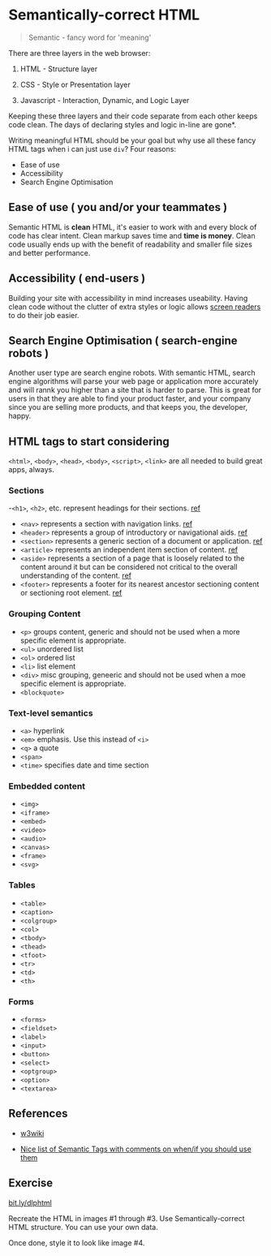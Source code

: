 # Semantically-correct HTML

> Semantic - fancy word for 'meaning'

There are three layers in the web browser:

1. HTML - Structure layer

2. CSS - Style or Presentation layer

3. Javascript - Interaction, Dynamic, and Logic Layer

Keeping these three layers and their code separate from each other keeps code clean. The days of declaring styles and logic in-line are gone*.

Writing meaningful HTML should be your goal but why use all these fancy HTML tags when i can just use `div`? Four reasons:
- Ease of use
- Accessibility
- Search Engine Optimisation

## Ease of use ( you and/or your teammates )
Semantic HTML is **clean** HTML, it's easier to work with and every block of code has clear intent. Clean markup saves time and **time is money**. Clean code usually ends up with the benefit of readability and smaller file sizes and better performance.

## Accessibility ( end-users )
Building your site with accessibility in mind increases useability. Having clean code without the clutter of extra styles or logic allows [screen readers](https://en.wikipedia.org/wiki/Screen_reader) to do their job easier.

## Search Engine Optimisation ( search-engine robots )
Another user type are search engine robots. With semantic HTML, search engine algorithms will parse your web page or application more accurately and will rannk you higher than a site that is harder to parse. This is great for users in that they are able to find your product faster, and your company since you are selling more products, and that keeps you, the developer, happy.

## HTML tags to start considering
`<html>`, `<body>`, `<head>`, `<body>`, `<script>`, `<link>` are all needed to build great apps, always.

### Sections
-`<h1>`, `<h2>`, etc. represent headings for their sections. [ref](http://www.w3.org/wiki/HTML/Elements/h1,_h2,_h3,_h4,_h5,_and_h6)
- `<nav>` represents a section with navigation links. [ref](http://www.w3.org/wiki/HTML/Elements/nav)
- `<header>` represents a group of introductory or navigational aids. [ref](http://www.w3.org/wiki/HTML/Elements/header)
- `<section>` represents a generic section of a document or application. [ref](http://www.w3.org/wiki/HTML/Elements/section)
- `<article>` represents an independent item section of content. [ref](http://www.w3.org/wiki/HTML/Elements/article)
- `<aside>` represents a section of a page that is loosely related to the content around it but can be considered not critical to the overall understanding of the content. [ref](http://www.w3.org/wiki/HTML/Elements/aside)
- `<footer>` represents a footer for its nearest ancestor sectioning content or sectioning root element. [ref](http://www.w3.org/wiki/HTML/Elements/footer)

### Grouping Content
- `<p>` groups content, generic and should not be used when a more specific element is appropriate.
- `<ul>` unordered list
- `<ol>` ordered list
- `<li>` list element
- `<div>` misc grouping, geneeric and should not be used when a moe specific element is appropriate.
- `<blockquote>`

### Text-level semantics
- `<a>` hyperlink
- `<em>` emphasis. Use this instead of `<i>`
- `<q>` a quote
- `<span>` 
- `<time>` specifies date and time section

### Embedded content
- `<img>`
- `<iframe>`
- `<embed>`
- `<video>`
- `<audio>`
- `<canvas>`
- `<frame>`
- `<svg>`

### Tables
- `<table>`
- `<caption>`
- `<colgroup>`
- `<col>`
- `<tbody>`
- `<thead>`
- `<tfoot>`
- `<tr>`
- `<td>`
- `<th>`

### Forms
- `<forms>`
- `<fieldset>`
- `<label>`
- `<input>`
- `<button>`
- `<select>`
- `<optgroup>`
- `<option>`
- `<textarea>`

## References
- [w3wiki](http://www.w3.org/wiki/HTML/Elements)

- [Nice list of Semantic Tags with comments on when/if you should use them](http://webdesignfromscratch.com/html-css/list-of-html-tags-with-semantic-usage/)

## Exercise
[bit.ly/dlphtml](http://bit.ly/dlphtml)

Recreate the HTML in images #1 through #3. Use Semantically-correct HTML structure. You can use your own data.

Once done, style it to look like image #4.
